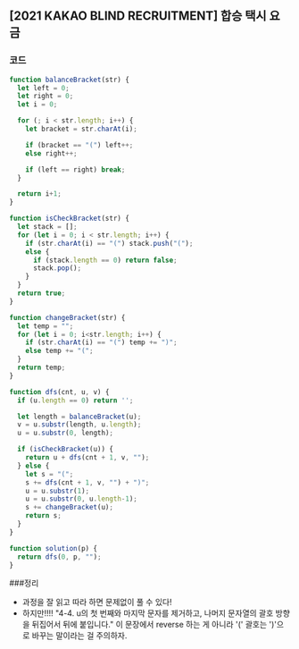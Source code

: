 

##  [2021 KAKAO BLIND RECRUITMENT]  합승 택시 요금

 

### 코드

```javascript
function balanceBracket(str) {
  let left = 0;
  let right = 0;
  let i = 0;

  for (; i < str.length; i++) {
    let bracket = str.charAt(i);

    if (bracket == "(") left++;
    else right++;

    if (left == right) break;
  }

  return i+1;
}

function isCheckBracket(str) {
  let stack = [];
  for (let i = 0; i < str.length; i++) {
    if (str.charAt(i) == "(") stack.push("(");
    else {
      if (stack.length == 0) return false;
      stack.pop();
    }
  }
  return true;
}

function changeBracket(str) {
  let temp = "";
  for (let i = 0; i<str.length; i++) {
    if (str.charAt(i) == "(") temp += ")";
    else temp += "(";
  }
  return temp;
}

function dfs(cnt, u, v) {
  if (u.length == 0) return '';

  let length = balanceBracket(u);
  v = u.substr(length, u.length);
  u = u.substr(0, length);

  if (isCheckBracket(u)) {
    return u + dfs(cnt + 1, v, "");
  } else {
    let s = "(";
    s += dfs(cnt + 1, v, "") + ")";
    u = u.substr(1);
    u = u.substr(0, u.length-1);
    s += changeBracket(u);
    return s;
  }
}

function solution(p) {
  return dfs(0, p, "");
}

```

###정리

- 과정을 잘 읽고 따라 하면 문제없이 풀 수 있다!
- 하지만!!!!  "4-4. u의 첫 번째와 마지막 문자를 제거하고, 나머지 문자열의 괄호 방향을 뒤집어서 뒤에 붙입니다." 이 문장에서 reverse 하는 게 아니라 '(' 괄호는 ')'으로 바꾸는 말이라는 걸 주의하자.
